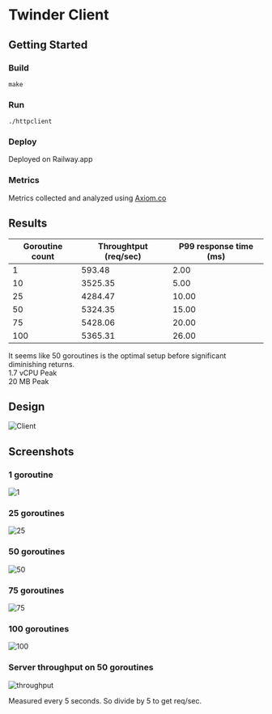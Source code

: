 # Twinder Client

## Getting Started

### Build
```
make
```

### Run
```
./httpclient
```

### Deploy

Deployed on Railway.app

### Metrics

Metrics collected and analyzed using [Axiom.co](https://axiom.co)

## Results

| Goroutine count | Throughtput (req/sec) | P99 response time (ms) |
| --------------- | --------------------- | ---------------------- |
| 1               | 593.48                | 2.00                   |
| 10              | 3525.35               | 5.00                   |
| 25              | 4284.47               | 10.00                  |
| 50              | 5324.35               | 15.00                  |
| 75              | 5428.06               | 20.00                  |
| 100             | 5365.31               | 26.00                  |

It seems like 50 goroutines is the optimal setup before significant diminishing returns.  
1.7 vCPU Peak  
20 MB Peak

## Design

![Client](results/a1-client-diagram-v2.png)

## Screenshots

### 1 goroutine
![1](results/1worker500krequests.png)

### 25 goroutines
![25](results/25workers500krequests.png)

### 50 goroutines
![50](results/50workers500krequests.png)

### 75 goroutines
![75](results/75workers500krequests.png)

### 100 goroutines
![100](results/100workers500krequests.png)

### Server throughput on 50 goroutines
![throughput](results/50workers-throughput.png)

Measured every 5 seconds. So divide by 5 to get req/sec.
